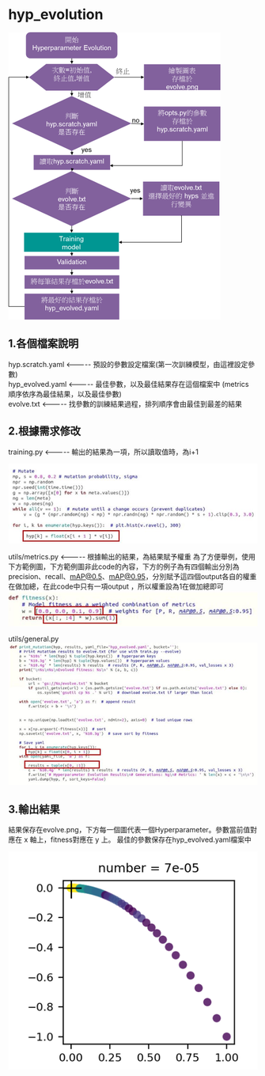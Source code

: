 # hyp_evolution
![image](https://github.com/ITRI-ICLX-DNN/hyp_evolution/blob/main/flowchart.png)

## 1.各個檔案說明

   hyp.scratch.yaml <-----  預設的參數設定檔案(第一次訓練模型，由這裡設定參數)<br>
   hyp_evolved.yaml <-----  最佳參數，以及最佳結果存在這個檔案中 (metrics 順序依序為最佳結果，以及最佳參數)<br>
   evolve.txt       <-----  找參數的訓練結果過程，排列順序會由最佳到最差的結果<br>
## 2.根據需求修改

   training.py      <----- 輸出的結果為一項，所以讀取值時，為i+1<br>
   
![image](https://github.com/ITRI-ICLX-DNN/hyp_evolution/blob/main/1.JPG)

utils/metrics.py  <-----  根據輸出的結果，為結果賦予權重
為了方便舉例，使用下方範例圖，下方範例圖非此code的內容，下方的例子為有四個輸出分別為precision、recall、mAP@0.5、mAP@0.95，分別賦予這四個output各自的權重在做加總，在此code中只有一項output ，所以權重設為1在做加總即可<br>
![image](https://github.com/ITRI-ICLX-DNN/hyp_evolution/blob/main/2.JPG)

utils/general.py
![image](https://github.com/ITRI-ICLX-DNN/hyp_evolution/blob/main/3.JPG)

## 3.輸出結果
結果保存在evolve.png，下方每一個圖代表一個Hyperparameter。參數當前值對應在 x 軸上，fitness對應在 y 上。
最佳的參數保存在hyp_evolved.yaml檔案中<br>

![image](https://github.com/ITRI-ICLX-DNN/hyp_evolution/blob/main/evolve.png)
